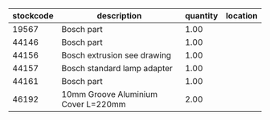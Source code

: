 |stockcode|description|quantity|location|
|---------|-----------|--------|--------|
|19567|Bosch part|1.00||
|44146|Bosch part|1.00||
|44156|Bosch extrusion see drawing|1.00||
|44157|Bosch standard lamp adapter|1.00||
|44161|Bosch part|1.00||
|46192|10mm Groove Aluminium Cover L=220mm|2.00||
